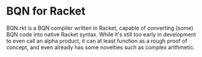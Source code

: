 # BQN for Racket
BQN.rkt is a BQN compiler written in Racket, capable of converting (some) BQN code into native Racket syntax. 
While it's still too early in development to even call an alpha product, it can at least function as a rough proof of concept,
and even already has some novelties such as complex arithmetic.
